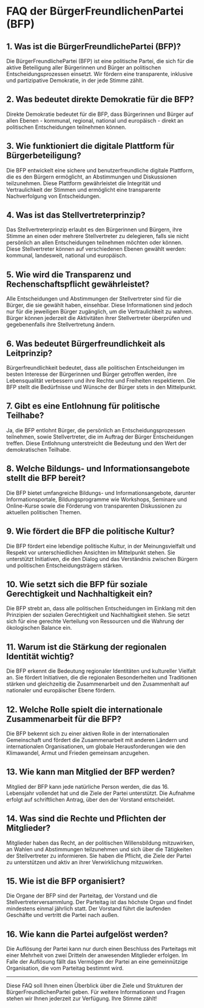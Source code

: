 # FAQ der BürgerFreundlichenPartei (BFP)

## 1. Was ist die BürgerFreundlichePartei (BFP)?
Die BürgerFreundlichePartei (BFP) ist eine politische Partei, die sich für die aktive Beteiligung aller Bürgerinnen und Bürger an politischen Entscheidungsprozessen einsetzt. Wir fördern eine transparente, inklusive und partizipative Demokratie, in der jede Stimme zählt.

## 2. Was bedeutet direkte Demokratie für die BFP?
Direkte Demokratie bedeutet für die BFP, dass Bürgerinnen und Bürger auf allen Ebenen - kommunal, regional, national und europäisch - direkt an politischen Entscheidungen teilnehmen können.

## 3. Wie funktioniert die digitale Plattform für Bürgerbeteiligung?
Die BFP entwickelt eine sichere und benutzerfreundliche digitale Plattform, die es den Bürgern ermöglicht, an Abstimmungen und Diskussionen teilzunehmen. Diese Plattform gewährleistet die Integrität und Vertraulichkeit der Stimmen und ermöglicht eine transparente Nachverfolgung von Entscheidungen.

## 4. Was ist das Stellvertreterprinzip?
Das Stellvertreterprinzip erlaubt es den Bürgerinnen und Bürgern, ihre Stimme an einen oder mehrere Stellvertreter zu delegieren, falls sie nicht persönlich an allen Entscheidungen teilnehmen möchten oder können. Diese Stellvertreter können auf verschiedenen Ebenen gewählt werden: kommunal, landesweit, national und europäisch.

## 5. Wie wird die Transparenz und Rechenschaftspflicht gewährleistet?
Alle Entscheidungen und Abstimmungen der Stellvertreter sind für die Bürger, die sie gewählt haben, einsehbar. Diese Informationen sind jedoch nur für die jeweiligen Bürger zugänglich, um die Vertraulichkeit zu wahren. Bürger können jederzeit die Aktivitäten ihrer Stellvertreter überprüfen und gegebenenfalls ihre Stellvertretung ändern.

## 6. Was bedeutet Bürgerfreundlichkeit als Leitprinzip?
Bürgerfreundlichkeit bedeutet, dass alle politischen Entscheidungen im besten Interesse der Bürgerinnen und Bürger getroffen werden, ihre Lebensqualität verbessern und ihre Rechte und Freiheiten respektieren. Die BFP stellt die Bedürfnisse und Wünsche der Bürger stets in den Mittelpunkt.

## 7. Gibt es eine Entlohnung für politische Teilhabe?
Ja, die BFP entlohnt Bürger, die persönlich an Entscheidungsprozessen teilnehmen, sowie Stellvertreter, die im Auftrag der Bürger Entscheidungen treffen. Diese Entlohnung unterstreicht die Bedeutung und den Wert der demokratischen Teilhabe.

## 8. Welche Bildungs- und Informationsangebote stellt die BFP bereit?
Die BFP bietet umfangreiche Bildungs- und Informationsangebote, darunter Informationsportale, Bildungsprogramme wie Workshops, Seminare und Online-Kurse sowie die Förderung von transparenten Diskussionen zu aktuellen politischen Themen.

## 9. Wie fördert die BFP die politische Kultur?
Die BFP fördert eine lebendige politische Kultur, in der Meinungsvielfalt und Respekt vor unterschiedlichen Ansichten im Mittelpunkt stehen. Sie unterstützt Initiativen, die den Dialog und das Verständnis zwischen Bürgern und politischen Entscheidungsträgern stärken.

## 10. Wie setzt sich die BFP für soziale Gerechtigkeit und Nachhaltigkeit ein?
Die BFP strebt an, dass alle politischen Entscheidungen im Einklang mit den Prinzipien der sozialen Gerechtigkeit und Nachhaltigkeit stehen. Sie setzt sich für eine gerechte Verteilung von Ressourcen und die Wahrung der ökologischen Balance ein.

## 11. Warum ist die Stärkung der regionalen Identität wichtig?
Die BFP erkennt die Bedeutung regionaler Identitäten und kultureller Vielfalt an. Sie fördert Initiativen, die die regionalen Besonderheiten und Traditionen stärken und gleichzeitig die Zusammenarbeit und den Zusammenhalt auf nationaler und europäischer Ebene fördern.

## 12. Welche Rolle spielt die internationale Zusammenarbeit für die BFP?
Die BFP bekennt sich zu einer aktiven Rolle in der internationalen Gemeinschaft und fördert die Zusammenarbeit mit anderen Ländern und internationalen Organisationen, um globale Herausforderungen wie den Klimawandel, Armut und Frieden gemeinsam anzugehen.

## 13. Wie kann man Mitglied der BFP werden?
Mitglied der BFP kann jede natürliche Person werden, die das 16. Lebensjahr vollendet hat und die Ziele der Partei unterstützt. Die Aufnahme erfolgt auf schriftlichen Antrag, über den der Vorstand entscheidet.

## 14. Was sind die Rechte und Pflichten der Mitglieder?
Mitglieder haben das Recht, an der politischen Willensbildung mitzuwirken, an Wahlen und Abstimmungen teilzunehmen und sich über die Tätigkeiten der Stellvertreter zu informieren. Sie haben die Pflicht, die Ziele der Partei zu unterstützen und aktiv an ihrer Verwirklichung mitzuwirken.

## 15. Wie ist die BFP organisiert?
Die Organe der BFP sind der Parteitag, der Vorstand und die Stellvertreterversammlung. Der Parteitag ist das höchste Organ und findet mindestens einmal jährlich statt. Der Vorstand führt die laufenden Geschäfte und vertritt die Partei nach außen.

## 16. Wie kann die Partei aufgelöst werden?
Die Auflösung der Partei kann nur durch einen Beschluss des Parteitags mit einer Mehrheit von zwei Dritteln der anwesenden Mitglieder erfolgen. Im Falle der Auflösung fällt das Vermögen der Partei an eine gemeinnützige Organisation, die vom Parteitag bestimmt wird.

---

Diese FAQ soll Ihnen einen Überblick über die Ziele und Strukturen der BürgerFreundlichenPartei geben. Für weitere Informationen und Fragen stehen wir Ihnen jederzeit zur Verfügung. Ihre Stimme zählt!
